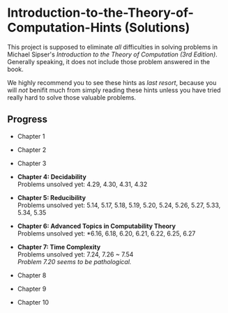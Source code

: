 # Introduction-to-the-Theory-of-Computation-Hints (Solutions)

This project is supposed to eliminate _all_ difficulties in solving problems in Michael Sipser's _Introduction to the Theory of Computation (3rd Edition)_. Generally speaking, it does not include those problem answered in the book.

We highly recommend you to see these hints as _last resort_, because you will _not_ benifit much from simply reading these hints unless you have tried really hard to solve those valuable problems.

## Progress

* Chapter 1

* Chapter 2

* Chapter 3

* __Chapter 4: Decidability__  
	Problems unsolved yet: 4.29, 4.30, 4.31, 4.32

* __Chapter 5: Reducibility__  
	Problems unsolved yet: 5.14, 5.17, 5.18, 5.19, 5.20, 5.24, 5.26, 5.27, 5.33, 5.34, 5.35

* __Chapter 6: Advanced Topics in Computability Theory__  
	Problems unsolved yet: *6.16, 6.18, 6.20, 6.21, 6.22, 6.25, 6.27

* __Chapter 7: Time Complexity__  
	Problems unsolved yet: 7.24, 7.26 ~ 7.54  
	_Problem 7.20 seems to be pathological._

* Chapter 8

* Chapter 9

* Chapter 10



